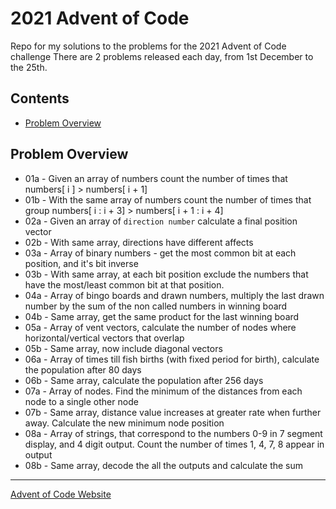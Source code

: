 # 2021 Advent of Code

Repo for my solutions to the problems for the 2021 Advent of Code challenge
There are 2 problems released each day, from 1st December to the 25th. 

## Contents
- [Problem Overview](#problem-overview)

## Problem Overview
- 01a - Given an array of numbers count the number of times that numbers[ i ] > numbers[ i + 1]
- 01b - With the same array of numbers count the number of times that group numbers[ i : i + 3] > numbers[ i + 1 : i + 4]
- 02a - Given an array of `direction number` calculate a final position vector
- 02b - With same array, directions have different affects
- 03a - Array of binary numbers - get the most common bit at each position, and it's bit inverse
- 03b - With same array, at each bit position exclude the numbers that have the most/least common bit at that position.
- 04a - Array of bingo boards and drawn numbers, multiply the last drawn number by the sum of the non called numbers in winning board
- 04b - Same array, get the same product for the last winning board
- 05a - Array of vent vectors, calculate the number of nodes where horizontal/vertical vectors that overlap
- 05b - Same array, now include diagonal vectors
- 06a - Array of times till fish births (with fixed period for birth), calculate the population after 80 days
- 06b - Same array, calculate the population after 256 days
- 07a - Array of nodes. Find the minimum of the distances from each node to a single other node
- 07b - Same array, distance value increases at greater rate when further away. Calculate the new minimum node position
- 08a - Array of strings, that correspond to the numbers 0-9 in 7 segment display, and 4 digit output. Count the number of times 1, 4, 7, 8 appear in output
- 08b - Same array, decode the all the outputs and calculate the sum
---

[Advent of Code Website](https://adventofcode.com/)